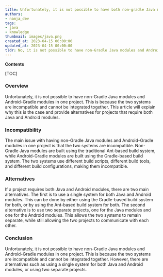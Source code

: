 ```yaml
---
title: Unfortunately, it is not possible to have both non-gradle Java modules and android-gradle modules in the same project
authors:
- nanja_dev
tags:
- java
- knowledge
thumbnail: images/java.png
created_at: 2023-04-15 00:00:00
updated_at: 2023-04-15 00:00:00
tldr: No, it is not possible to have non-Gradle Java modules and Android-Gradle modules in one project.
---
```


**Contents**

[TOC]

### Overview
Unfortunately, it is not possible to have non-Gradle Java modules and Android-Gradle modules in one project. This is because the two systems are incompatible and cannot be integrated together. This article will explain why this is the case and provide alternatives for projects that require both Java and Android modules.

### Incompatibility
The main issue with having non-Gradle Java modules and Android-Gradle modules in one project is that the two systems are incompatible. Non-Gradle Java modules are built using the traditional Ant-based build system, while Android-Gradle modules are built using the Gradle-based build system. The two systems use different build scripts, different build tools, and different build configurations, making them incompatible.

### Alternatives
If a project requires both Java and Android modules, there are two main alternatives. The first is to use a single system for both Java and Android modules. This can be done by either using the Gradle-based build system for both, or by using the Ant-based build system for both. The second alternative is to use two separate projects, one for the Java modules and one for the Android modules. This allows the two systems to remain separate, while still allowing the two projects to communicate with each other.

### Conclusion
Unfortunately, it is not possible to have non-Gradle Java modules and Android-Gradle modules in one project. This is because the two systems are incompatible and cannot be integrated together. However, there are alternatives such as using a single system for both Java and Android modules, or using two separate projects.

